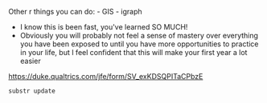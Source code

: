 Other r things you can do:
    - GIS
    - igraph


- I know this is been fast, you've learned SO MUCH!
- Obviously you will probably not feel a sense of mastery over everything you have been exposed to until you have more opportunities to practice in your life, but I feel confident that this will make your first year a lot easier


https://duke.qualtrics.com/jfe/form/SV_exKDSQPITaCPbzE


`substr update`
